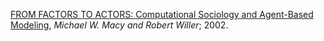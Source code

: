 <a href="http://sct.uab.cat/lsds/sites/sct.uab.cat.lsds/files/FROM%20FACTORS%20TO%20ACTORS%20(Macy%20and%20Willer%202002).pdf">FROM FACTORS TO ACTORS: Computational Sociology and Agent-Based Modeling</a>, *Michael W. Macy and Robert Willer*; 2002.
